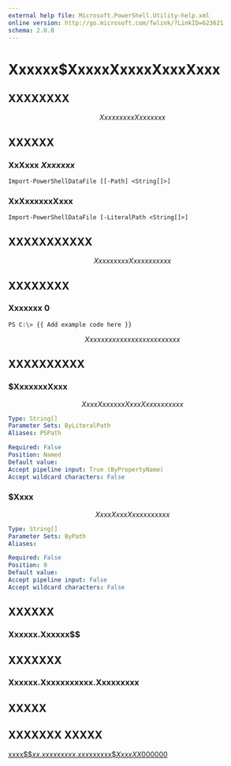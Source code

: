 ```yaml
---
external help file: Microsoft.PowerShell.Utility-help.xml
online version: http://go.microsoft.com/fwlink/?LinkID=623621
schema: 2.0.0
---
```


# Xxxxxx$XxxxxXxxxxXxxxXxxx
## XXXXXXXX
$$Xxxx xx xxx Xxxxxxxx$$

## XXXXXX

### XxXxxx $Xxxxxxx$
```
Import-PowerShellDataFile [[-Path] <String[]>]
```

### XxXxxxxxxXxxx
```
Import-PowerShellDataFile [-LiteralPath <String[]>]
```

## XXXXXXXXXXX
$$Xxxx xx xxx Xxxxxxxxxxx$$

## XXXXXXXX

### Xxxxxxx 0
```
PS C:\> {{ Add example code here }}
```

$$ Xxx xxxxxxx xxxxxxxxxxx xxxx $$

## XXXXXXXXXX

### $XxxxxxxXxxx
$$Xxxx XxxxxxxXxxx Xxxxxxxxxxx$$

```yaml
Type: String[]
Parameter Sets: ByLiteralPath
Aliases: PSPath

Required: False
Position: Named
Default value: 
Accept pipeline input: True (ByPropertyName)
Accept wildcard characters: False
```

### $Xxxx
$$Xxxx Xxxx Xxxxxxxxxxx$$

```yaml
Type: String[]
Parameter Sets: ByPath
Aliases: 

Required: False
Position: 0
Default value: 
Accept pipeline input: False
Accept wildcard characters: False
```

## XXXXXX

### Xxxxxx.Xxxxxx$$


## XXXXXXX

### Xxxxxx.Xxxxxxxxxxx.Xxxxxxxxx


## XXXXX

## XXXXXXX XXXXX

[xxxx$$$xx.xxxxxxxxx.xxx$xxxxxx$$XxxxXX$000000](http://go.microsoft.com/fwlink/?LinkID=623621)

